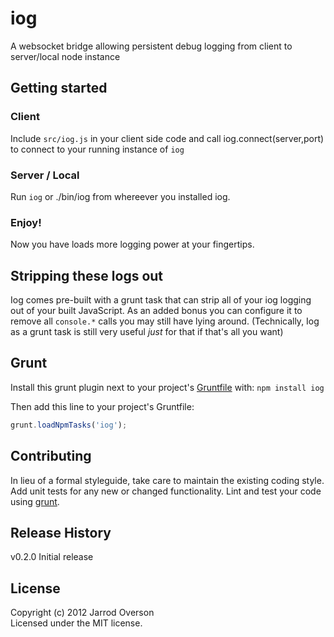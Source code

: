 # iog

A websocket bridge allowing persistent debug logging from client to server/local node instance

## Getting started

### Client

Include `src/iog.js` in your client side code and call iog.connect(server,port) to connect to your running instance of `iog`

### Server / Local 

Run `iog` or ./bin/iog from whereever you installed iog.

### Enjoy!

Now you have loads more logging power at your fingertips.


## Stripping these logs out

Iog comes pre-built with a grunt task that can strip all of your
iog logging out of your built JavaScript. As an added bonus you
can configure it to remove all `console.*` calls you may still have
lying around. (Technically, Iog as a grunt task is still very useful
*just* for that if that's all you want)

## Grunt

Install this grunt plugin next to your project's [Gruntfile][getting_started] with: `npm install iog`

Then add this line to your project's Gruntfile:

```javascript
grunt.loadNpmTasks('iog');
```

[grunt]: https://github.com/cowboy/grunt
[getting_started]: https://github.com/cowboy/grunt/blob/master/docs/getting_started.md

## Contributing
In lieu of a formal styleguide, take care to maintain the existing coding style. Add unit tests for any new or changed functionality. Lint and test your code using [grunt][grunt].

## Release History
v0.2.0 Initial release

## License
Copyright (c) 2012 Jarrod Overson  
Licensed under the MIT license.
